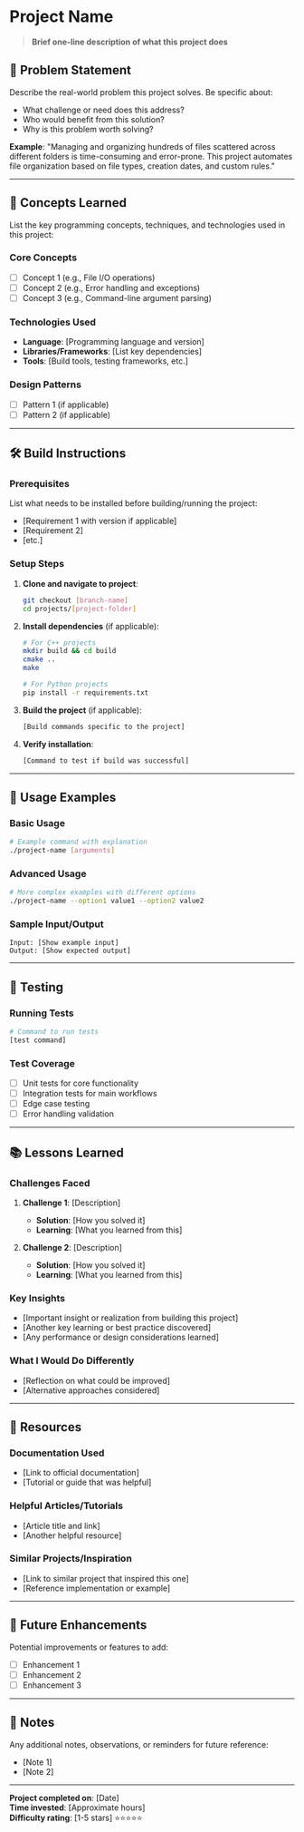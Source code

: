 # Project Name

> **Brief one-line description of what this project does**

## 🎯 Problem Statement

Describe the real-world problem this project solves. Be specific about:
- What challenge or need does this address?
- Who would benefit from this solution?
- Why is this problem worth solving?

**Example**: "Managing and organizing hundreds of files scattered across different folders is time-consuming and error-prone. This project automates file organization based on file types, creation dates, and custom rules."

---

## 🧠 Concepts Learned

List the key programming concepts, techniques, and technologies used in this project:

### Core Concepts
- [ ] Concept 1 (e.g., File I/O operations)
- [ ] Concept 2 (e.g., Error handling and exceptions)
- [ ] Concept 3 (e.g., Command-line argument parsing)

### Technologies Used
- **Language**: [Programming language and version]
- **Libraries/Frameworks**: [List key dependencies]
- **Tools**: [Build tools, testing frameworks, etc.]

### Design Patterns
- [ ] Pattern 1 (if applicable)
- [ ] Pattern 2 (if applicable)

---

## 🛠️ Build Instructions

### Prerequisites
List what needs to be installed before building/running the project:
- [Requirement 1 with version if applicable]
- [Requirement 2]
- [etc.]

### Setup Steps

1. **Clone and navigate to project**:
   ```bash
   git checkout [branch-name]
   cd projects/[project-folder]
   ```

2. **Install dependencies** (if applicable):
   ```bash
   # For C++ projects
   mkdir build && cd build
   cmake ..
   make
   
   # For Python projects
   pip install -r requirements.txt
   ```

3. **Build the project** (if applicable):
   ```bash
   [Build commands specific to the project]
   ```

4. **Verify installation**:
   ```bash
   [Command to test if build was successful]
   ```

---

## 🚀 Usage Examples

### Basic Usage
```bash
# Example command with explanation
./project-name [arguments]
```

### Advanced Usage
```bash
# More complex examples with different options
./project-name --option1 value1 --option2 value2
```

### Sample Input/Output
```
Input: [Show example input]
Output: [Show expected output]
```

---

## 🧪 Testing

### Running Tests
```bash
# Command to run tests
[test command]
```

### Test Coverage
- [ ] Unit tests for core functionality
- [ ] Integration tests for main workflows
- [ ] Edge case testing
- [ ] Error handling validation

---

## 📚 Lessons Learned

### Challenges Faced
1. **Challenge 1**: [Description]
   - **Solution**: [How you solved it]
   - **Learning**: [What you learned from this]

2. **Challenge 2**: [Description]
   - **Solution**: [How you solved it]
   - **Learning**: [What you learned from this]

### Key Insights
- [Important insight or realization from building this project]
- [Another key learning or best practice discovered]
- [Any performance or design considerations learned]

### What I Would Do Differently
- [Reflection on what could be improved]
- [Alternative approaches considered]

---

## 🔗 Resources

### Documentation Used
- [Link to official documentation]
- [Tutorial or guide that was helpful]

### Helpful Articles/Tutorials
- [Article title and link]
- [Another helpful resource]

### Similar Projects/Inspiration
- [Link to similar project that inspired this one]
- [Reference implementation or example]

---

## 🚀 Future Enhancements

Potential improvements or features to add:
- [ ] Enhancement 1
- [ ] Enhancement 2
- [ ] Enhancement 3

---

## 📝 Notes

Any additional notes, observations, or reminders for future reference:
- [Note 1]
- [Note 2]

---

**Project completed on**: [Date]  
**Time invested**: [Approximate hours]  
**Difficulty rating**: [1-5 stars] ⭐⭐⭐⭐⭐
